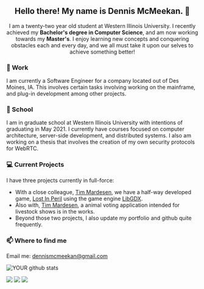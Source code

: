 <h2 align="center">Hello there! My name is Dennis McMeekan. 👋</h2>
<p align="center">
  I am a twenty-two year old student at Western Illinois University.
  I recently achieved my <b>Bachelor's degree in Computer Science</b>, and am now working 
  towards my <b>Master's</b>. I enjoy learning new concepts and conquering obstacles each and 
  every day, and we all must take it upon our selves to achieve something better!
</p>
<!--
**dmcmeekan9/dmcmeekan9** is a ✨ _special_ ✨ repository because its `README.md` (this file) appears on your GitHub profile.
Check out this REPO : https://towardsdatascience.com/build-a-stunning-readme-for-your-github-profile-9b80434fe5d7 
--!>

### 💼 Work
I am currently a Software Engineer for a company located out of Des Moines, IA.
This involves certain tasks involving working on the mainframe,
and plug-in development among other projects. 
### 🔭 School
I am in graduate school at Western Illinois University with intentions
of graduating in May 2021. I currently have courses focused on computer architecture,
server-side development, and distributed systems. I also am working on a thesis
that involves the creation of my own security protocols for WebRTC. 
### 💻 Current Projects
I have three projects currently in full-force:
* With a close colleague, [Tim Mardesen](https://github.com/timmay54/), we have a half-way developed game, [Lost In Peril](https://github.com/dmcmeekan9/lost_in_peril) using the game engine [LibGDX](https://github.com/libgdx/libgdx).
* Also with, [Tim Mardesen](https://github.com/timmay54/), a animal voting application intended for livestock shows is in the works. 
* Beyond those two projects, I also update my portfolio and github quite frequently.
### 📫 Where to find me
Email me: <dennismcmeekan@gmail.com>

<!--img src="https://github.com/pr2tik1/pr2tik1/blob/master/IMAGE-NAME" -->

![YOUR github stats](https://github-readme-stats.vercel.app/api?username=dmcmeekan9&show_icons=true&theme=buefy)

[<img src="https://img.shields.io/badge/twitter-%231DA1F2.svg?&style=for-the-badge&logo=twitter&logoColor=white" />](https://twitter.com/dmcmeekan9) [<img src="https://img.shields.io/badge/linkedin-%230077B5.svg?&style=for-the-badge&logo=linkedin&logoColor=white" />](https://www.linkedin.com/in/dmcmeekan/) [<img src = "https://img.shields.io/badge/instagram-%23E4405F.svg?&style=for-the-badge&logo=instagram&logoColor=white">](https://www.instagram.com/dmcmeekan9/) 
